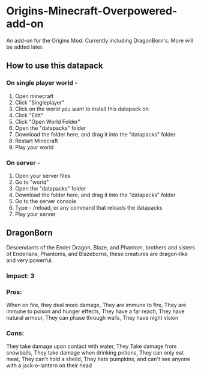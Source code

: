 # Origins-Minecraft-Overpowered-add-on
An add-on for the Origins Mod. Currently including DragonBorn's. More will be added later.

## How to use this datapack

### On single player world -
1. Open minecraft
2. Click "Singleplayer"
3. Click on the world you want to install this datapack on
4. Click "Edit"
5. Click "Open World Folder"
6. Open the "datapacks" folder
7. Download the folder here, and drag it into the "datapacks" folder
8. Restart Minecraft
9. Play your world

### On server -
1. Open your server files
2. Go to "world"
3. Open the "datapacks" folder
4. Download the folder here, and drag it into the "datapacks" folder
5. Go to the server console
6. Type - /reload, or any command that reloads the datapacks
7. Play your server


## DragonBorn
Descendants of the Ender Dragon, Blaze, and Phantom, brothers and sisters of Enderians, Phantoms, and Blazeborns, these creatures are dragon-like and very powerful.

### Impact: 3

### Pros:
When on fire, they deal more damage,
They are immune to fire,
They are immune to poison and hunger effects,
They have a far reach,
They have natural armour,
They can phase through walls,
They have night vision

### Cons:
They take damage upon contact with water,
They Take damage from snowballs,
They take damage when drinking potions,
They can only eat meat,
They can't hold a sheild,
They hate pumpkins, and can't see anyone with a jack-o-lantern on their head
